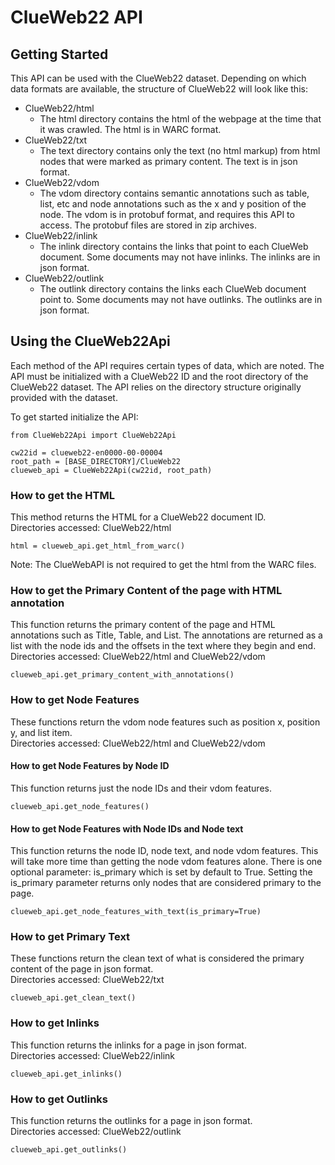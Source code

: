# ClueWeb22 API

## Getting Started
This API can be used with the ClueWeb22 dataset.  Depending on which data formats are available, the structure of ClueWeb22 will look like this:
- ClueWeb22/html
  - The html directory contains the html of the webpage at the time that it was crawled.  The html is in WARC format.
- ClueWeb22/txt
  - The text directory contains only the text (no html markup) from html nodes that were marked as primary content.  The text is in json format.
- ClueWeb22/vdom
  - The vdom directory contains semantic annotations such as table, list, etc and node annotations such as the x and y position of the node.  The vdom is in protobuf format, and requires this API to access.  The protobuf files are stored in zip archives.
- ClueWeb22/inlink
  - The inlink directory contains the links that point to each ClueWeb document.  Some documents may not have inlinks.  The inlinks are in json format.
- ClueWeb22/outlink
  - The outlink directory contains the links each ClueWeb document point to.  Some documents may not have outlinks.  The outlinks are in json format.

## Using the ClueWeb22Api
Each method of the API requires certain types of data, which are noted.  The API must be initialized with a ClueWeb22 ID and the root directory of the ClueWeb22 dataset.  The API relies on the directory structure originally provided with the dataset.
  
To get started initialize the API:
```
from ClueWeb22Api import ClueWeb22Api

cw22id = clueweb22-en0000-00-00004
root_path = [BASE_DIRECTORY]/ClueWeb22
clueweb_api = ClueWeb22Api(cw22id, root_path)
```

### How to get the HTML
This method returns the HTML for a ClueWeb22 document ID.  
Directories accessed: ClueWeb22/html

```
html = clueweb_api.get_html_from_warc()
```
Note: The ClueWebAPI is not required to get the html from the WARC files.

### How to get the Primary Content of the page with HTML annotation
This function returns the primary content of the page and HTML annotations such as Title, Table, and List.  The annotations are returned as a list with the node ids and the offsets in the text where they begin and end.  
Directories accessed: ClueWeb22/html and ClueWeb22/vdom

```
clueweb_api.get_primary_content_with_annotations()
```

### How to get Node Features
These functions return the vdom node features such as position x, position y, and list item.  
Directories accessed: ClueWeb22/html and ClueWeb22/vdom  

#### How to get Node Features by Node ID  
This function returns just the node IDs and their vdom features.  
```
clueweb_api.get_node_features()
```

#### How to get Node Features with Node IDs and Node text
This function returns the node ID, node text, and node vdom features.  This will take more time than getting the node vdom features alone.  There is one optional parameter: is_primary which is set by default to True.  Setting the is_primary parameter returns only nodes that are considered primary to the page.
```
clueweb_api.get_node_features_with_text(is_primary=True)
```

### How to get Primary Text 
These functions return the clean text of what is considered the primary content of the page in json format.   
Directories accessed: ClueWeb22/txt
```
clueweb_api.get_clean_text()
```

### How to get Inlinks
This function returns the inlinks for a page in json format.    
Directories accessed: ClueWeb22/inlink
```
clueweb_api.get_inlinks()
```

### How to get Outlinks
This function returns the outlinks for a page in json format.   
Directories accessed: ClueWeb22/outlink
```
clueweb_api.get_outlinks()
```

